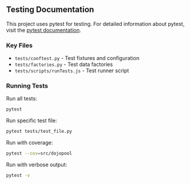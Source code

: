 ## Testing Documentation

This project uses pytest for testing. For detailed information about pytest, visit the [pytest documentation](https://docs.pytest.org/en/stable/).

### Key Files

- `tests/conftest.py` - Test fixtures and configuration
- `tests/factories.py` - Test data factories
- `tests/scripts/runTests.js` - Test runner script

### Running Tests

Run all tests:

```bash
pytest
```

Run specific test file:

```bash
pytest tests/test_file.py
```

Run with coverage:

```bash
pytest --cov=src/dojopool
```

Run with verbose output:

```bash
pytest -v
```
